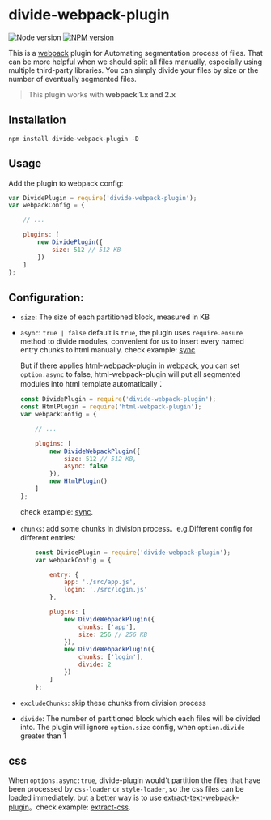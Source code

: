 # divide-webpack-plugin

![Node version][node-image] [![NPM version][npm-image]][npm-url]

This is a [webpack](http://webpack.github.io/) plugin for Automating segmentation process of files. That can be more helpful when we should split all files manually, especially using multiple third-party libraries. You can simply divide your files by size or the number of eventually segmented files.

> This plugin works with **webpack 1.x and 2.x**

## Installation

```
npm install divide-webpack-plugin -D
```

## Usage

Add the plugin to webpack config:

```javascript
var DividePlugin = require('divide-webpack-plugin');
var webpackConfig = {

    // ...

    plugins: [
        new DividePlugin({
            size: 512 // 512 KB
        })
    ]
};
```

## Configuration:

- `size`: The size of each partitioned block, measured in KB
- `async`: `true | false` default is `true`, the plugin uses `require.ensure` method to divide modules, convenient for us to insert every named entry chunks to html manually. check example: [sync](./examples/sync)

    But if there applies [html-webpack-plugin](https://github.com/jantimon/html-webpack-plugin) in webpack, you can set `option.async` to false, html-webpack-plugin will put all segmented modules into html template automatically：

    ```javascript
    const DividePlugin = require('divide-webpack-plugin');
    const HtmlPlugin = require('html-webpack-plugin');
    var webpackConfig = {

        // ...

        plugins: [
            new DivideWebpackPlugin({
                size: 512 // 512 KB,
                async: false
            }),
            new HtmlPlugin()
        ]
    };
    ```

    check example: [sync](./examples/sync).

- `chunks`: add some chunks in division process。e.g.Different config for different entries:

    ```javascript
        const DividePlugin = require('divide-webpack-plugin');
        var webpackConfig = {

            entry: {
                app: './src/app.js',
                login: './src/login.js'
            },

            plugins: [
                new DivideWebpackPlugin({
                    chunks: ['app'],
                    size: 256 // 256 KB
                }),
                new DivideWebpackPlugin({
                    chunks: ['login'],
                    divide: 2
                })
            ]
        };
    ```

- `excludeChunks`: skip these chunks from division process
- `divide`: The number of partitioned block which each files will be divided into. The plugin will ignore `option.size` config, when `option.divide` greater than 1

## css

When `options.async:true`, divide-plugin would't partition the files that have been processed by `css-loader` or `style-loader`, so the css files can be loaded immediately. but a better way is to use [extract-text-webpack-plugin](https://github.com/webpack-contrib/extract-text-webpack-plugin)。check example: [extract-css](./examples/extract-css).

[npm-url]: https://www.npmjs.com/package/divide-webpack-plugin
[npm-image]: https://img.shields.io/npm/v/divide-webpack-plugin.svg
[node-image]: https://img.shields.io/node/v/divide-webpack-plugin.svg
